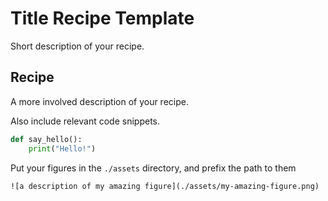 # Title Recipe Template

Short description of your recipe.

## Recipe

A more involved description of your recipe.

Also include relevant code snippets.

```py
def say_hello():
    print("Hello!")
```

Put your figures in the `./assets` directory, and prefix the path to them

```
![a description of my amazing figure](./assets/my-amazing-figure.png)
```

